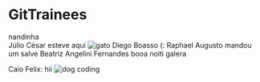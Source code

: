 # GitTrainees
nandinha  
Júlio César esteve aqui  ![gato](https://i.imgur.com/ZIvW4ZR.png)
Diego Boasso (:
Raphael Augusto mandou um salve
Beatriz Angelini Fernandes booa noiti galera

Caio Felix: hii ![dog coding](https://imgur.com/rLKSXwz)
